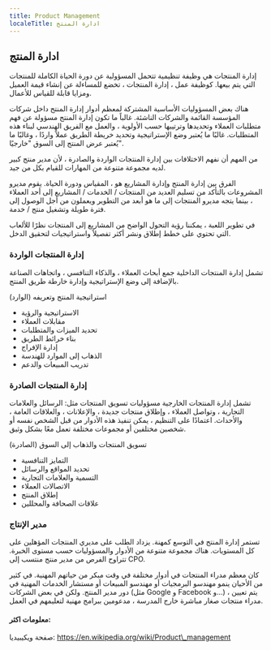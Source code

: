 ```yaml
---
title: Product Management
localeTitle: ادارة المنتج
---
```

## ادارة المنتج

إدارة المنتجات هي وظيفة تنظيمية تتحمل المسؤولية عن دورة الحياة الكاملة للمنتجات التي يتم بيعها. كوظيفة عمل ، إدارة المنتجات ، تخضع للمساءلة عن إنشاء قيمة العميل ومزايا قابلة للقياس للأعمال.

هناك بعض المسؤوليات الأساسية المشتركة لمعظم أدوار إدارة المنتج داخل شركات المؤسسة القائمة والشركات الناشئة. غالباً ما تكون إدارة المنتج مسؤولة عن فهم متطلبات العملاء وتحديدها وترتيبها حسب الأولوية ، والعمل مع الفريق الهندسي لبناء هذه المتطلبات. غالبًا ما يُعتبر وضع الإستراتيجية وتحديد خريطة الطريق عملاً واردًا ، وغالبًا ما يُعتبر عرض المنتج إلى السوق "خارجيًا".

من المهم أن نفهم الاختلافات بين إدارة المنتجات الواردة والصادرة ، لأن مدير منتج كبير لديه مجموعة متنوعة من المهارات للقيام بكل من جيد.

الفرق بين إدارة المنتج وإدارة المشاريع هو ، المقياس ودورة الحياة. يقوم مديرو المشروعات بالتأكد من تسليم العديد من المنتجات / الخدمات / المشاريع إلى أحد العملاء ، بينما يتجه مديرو المنتجات إلى ما هو أبعد من التطوير ويعملون من أجل الوصول إلى فترة طويلة وتشغيل منتج / خدمة.

في تطوير اللعبة ، يمكننا رؤية التحول الواضح من المشاريع إلى المنتجات نظرًا للألعاب التي تحتوي على خطط إطلاق ونشر أكثر تفصيلاً واستراتيجيات لتحقيق الدخل.

### إدارة المنتجات الواردة

تشمل إدارة المنتجات الداخلية جمع أبحاث العملاء ، والذكاء التنافسي ، واتجاهات الصناعة بالإضافة إلى وضع الإستراتيجية وإدارة خارطة طريق المنتج.

استراتيجية المنتج وتعريفه (الوارد)

*   الاستراتيجية والرؤية
*   مقابلات العملاء
*   تحديد الميزات والمتطلبات
*   بناء خرائط الطريق
*   إدارة الإفراج
*   الذهاب إلى الموارد للهندسة
*   تدريب المبيعات والدعم

### إدارة المنتجات الصادرة

تشمل إدارة المنتجات الخارجية مسؤوليات تسويق المنتجات مثل: الرسائل والعلامات التجارية ، وتواصل العملاء ، وإطلاق منتجات جديدة ، والإعلانات ، والعلاقات العامة ، والأحداث. اعتمادًا على التنظيم ، يمكن تنفيذ هذه الأدوار من قبل الشخص نفسه أو شخصين مختلفين أو مجموعات مختلفة تعمل معًا بشكل وثيق.

تسويق المنتجات والذهاب إلى السوق (الصادرة)

*   التمايز التنافسية
*   تحديد المواقع والرسائل
*   التسمية والعلامات التجارية
*   الاتصالات العملاء
*   إطلاق المنتج
*   علاقات الصحافة والمحللين

### مدير الإنتاج

تستمر إدارة المنتج في التوسع كمهنة. يزداد الطلب على مديري المنتجات المؤهلين على كل المستويات. هناك مجموعة متنوعة من الأدوار والمسؤوليات حسب مستوى الخبرة. تتراوح الفرص من مدير منتج منتسب إلى CPO.

كان معظم مدراء المنتجات في أدوار مختلفة في وقت مبكر من حياتهم المهنية. في كثير من الأحيان ينمو مهندسو البرمجيات أو مهندسو المبيعات أو مستشار الخدمات المهنية في دور مدير المنتج. ولكن في بعض الشركات (مثل Google و Facebook و…) ، يتم تعيين مدراء منتجات صغار مباشرة خارج المدرسة ، مدعومين ببرامج مهنية لتعليمهم في العمل.

#### معلومات اكثر:

صفحة ويكيبيديا: https://en.wikipedia.org/wiki/Product\_management